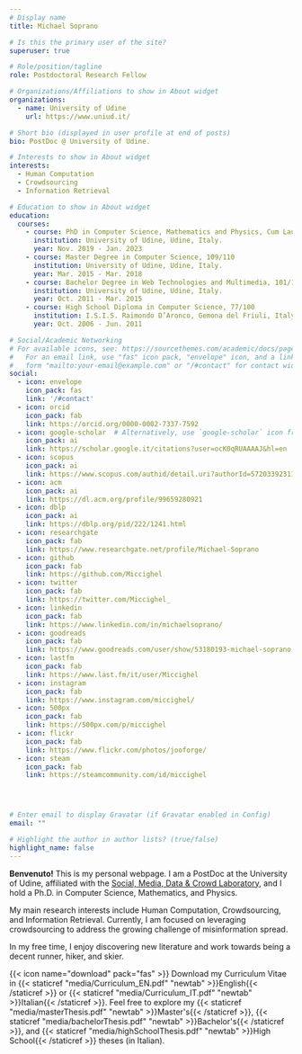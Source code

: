 ```yaml
---
# Display name
title: Michael Soprano

# Is this the primary user of the site?
superuser: true

# Role/position/tagline
role: Postdoctoral Research Fellow

# Organizations/Affiliations to show in About widget
organizations:
  - name: University of Udine
    url: https://www.uniud.it/

# Short bio (displayed in user profile at end of posts)
bio: PostDoc @ University of Udine.

# Interests to show in About widget
interests:
  - Human Computation
  - Crowdsourcing
  - Information Retrieval

# Education to show in About widget
education:
  courses:
    - course: PhD in Computer Science, Mathematics and Physics, Cum Laude
      institution: University of Udine, Udine, Italy.
      year: Nov. 2019 - Jan. 2023
    - course: Master Degree in Computer Science, 109/110
      institution: University of Udine, Udine, Italy.
      year: Mar. 2015 - Mar. 2018
    - course: Bachelor Degree in Web Technologies and Multimedia, 101/110
      institution: University of Udine, Udine, Italy.
      year: Oct. 2011 - Mar. 2015
    - course: High School Diploma in Computer Science, 77/100
      institution: I.S.I.S. Raimondo D’Aronco, Gemona del Friuli, Italy.
      year: Oct. 2006 - Jun. 2011

# Social/Academic Networking
# For available icons, see: https://sourcethemes.com/academic/docs/page-builder/#icons
#   For an email link, use "fas" icon pack, "envelope" icon, and a link in the
#   form "mailto:your-email@example.com" or "/#contact" for contact widget.
social:
  - icon: envelope
    icon_pack: fas
    link: '/#contact'
  - icon: orcid
    icon_pack: fab
    link: https://orcid.org/0000-0002-7337-7592
  - icon: google-scholar  # Alternatively, use `google-scholar` icon from `ai` icon pack
    icon_pack: ai
    link: https://scholar.google.it/citations?user=ocK0qRUAAAAJ&hl=en
  - icon: scopus
    icon_pack: ai
    link: https://www.scopus.com/authid/detail.uri?authorId=57203392311
  - icon: acm
    icon_pack: ai
    link: https://dl.acm.org/profile/99659280921
  - icon: dblp
    icon_pack: ai
    link: https://dblp.org/pid/222/1241.html
  - icon: researchgate
    icon_pack: fab
    link: https://www.researchgate.net/profile/Michael-Soprano
  - icon: github
    icon_pack: fab
    link: https://github.com/Miccighel
  - icon: twitter
    icon_pack: fab
    link: https://twitter.com/Miccighel_
  - icon: linkedin
    icon_pack: fab
    link: https://www.linkedin.com/in/michaelsoprano/
  - icon: goodreads
    icon_pack: fab
    link: https://www.goodreads.com/user/show/53180193-michael-soprano
  - icon: lastfm
    icon_pack: fab
    link: https://www.last.fm/it/user/Miccighel
  - icon: instagram
    icon_pack: fab
    link: https://www.instagram.com/miccighel/
  - icon: 500px
    icon_pack: fab
    link: https://500px.com/p/miccighel
  - icon: flickr
    icon_pack: fab
    link: https://www.flickr.com/photos/jooforge/
  - icon: steam
    icon_pack: fab
    link: https://steamcommunity.com/id/miccighel




# Enter email to display Gravatar (if Gravatar enabled in Config)
email: ""

# Highlight the author in author lists? (true/false)
highlight_name: false
---
```


**Benvenuto!** This is my personal webpage. I am a PostDoc at the University of Udine, affiliated with the [Social, Media, Data & Crowd Laboratory](https://smdc.uniud.it/smdc/en/members/), and I hold a Ph.D. in Computer Science, Mathematics, and Physics.

My main research interests include Human Computation, Crowdsourcing, and Information Retrieval. Currently, I am focused on leveraging crowdsourcing to address the growing challenge of misinformation spread.

In my free time, I enjoy discovering new literature and work towards being a decent runner, hiker, and skier.

{{< icon name="download" pack="fas" >}} Download my Curriculum Vitae in {{< staticref "media/Curriculum_EN.pdf" "newtab" >}}English{{< /staticref >}} or {{< staticref "media/Curriculum_IT.pdf" "newtab" >}}Italian{{< /staticref >}}. 
Feel free to explore my {{< staticref "media/masterThesis.pdf" "newtab" >}}Master's{{< /staticref >}}, {{< staticref "media/bachelorThesis.pdf" "newtab" >}}Bachelor's{{< /staticref >}}, and {{< staticref "media/highSchoolThesis.pdf" "newtab" >}}High School{{< /staticref >}} theses (in Italian).

